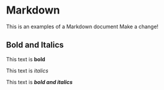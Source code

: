 # Markdown

This is an examples of a Markdown document
Make a change!

## Bold and Italics

This text is **bold** 

This text is _italics_

This text is **_bold and italics_**